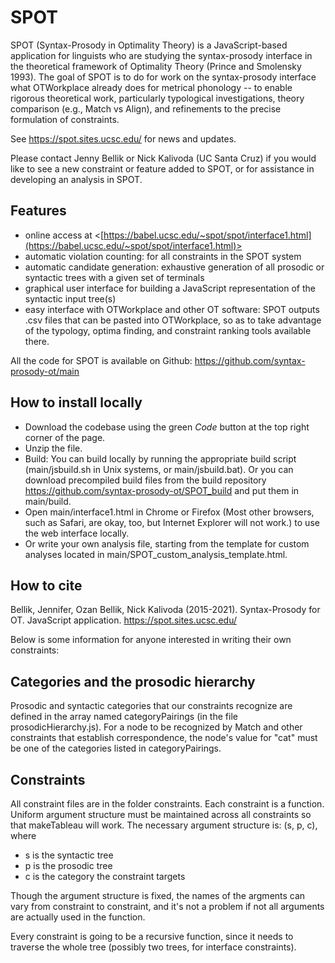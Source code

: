 SPOT
====

SPOT (Syntax-Prosody in Optimality Theory) is a JavaScript-based application for linguists who are studying the syntax-prosody interface in the theoretical framework of Optimality Theory (Prince and Smolensky 1993). The goal of SPOT is to do for work on the syntax-prosody interface what OTWorkplace already does for metrical phonology -- to enable rigorous theoretical work, particularly typological investigations, theory comparison (e.g., Match vs Align), and refinements to the precise formulation of constraints. 

See https://spot.sites.ucsc.edu/ for news and updates.

Please contact Jenny Bellik or Nick Kalivoda (UC Santa Cruz) if you would like to see a new constraint or feature added to SPOT, or for assistance in developing an analysis in SPOT.

Features
--------
* online access at <[https://babel.ucsc.edu/~spot/spot/interface1.html](https://babel.ucsc.edu/~spot/spot/interface1.html)>
* automatic violation counting: for all constraints in the SPOT system
* automatic candidate generation: exhaustive generation of all prosodic or syntactic trees with a given set of terminals
* graphical user interface for building a JavaScript representation of the syntactic input tree(s)
* easy interface with OTWorkplace and other OT software: SPOT outputs .csv files that can be pasted into OTWorkplace, so as to take advantage of the typology, optima finding, and constraint ranking tools available there.

All the code for SPOT is available on Github: https://github.com/syntax-prosody-ot/main

How to install locally
----------------------
* Download the codebase using the green *Code* button at the top right corner of the page. 
* Unzip the file.
* Build: You can build locally by running the appropriate build script (main/jsbuild.sh in Unix systems, or main/jsbuild.bat). Or you can download precompiled build files from the build repository https://github.com/syntax-prosody-ot/SPOT_build and put them in main/build.
* Open main/interface1.html in Chrome or Firefox (Most other browsers, such as Safari, are okay, too, but Internet Explorer will not work.) to use the web interface locally.
* Or write your own analysis file, starting from the template for custom analyses located in main/SPOT_custom_analysis_template.html.


How to cite
-----------
Bellik, Jennifer, Ozan Bellik, Nick Kalivoda (2015-2021). Syntax-Prosody for OT. JavaScript application. <https://spot.sites.ucsc.edu/>




Below is some information for anyone interested in writing their own constraints:

Categories and the prosodic hierarchy
-------------------------------------
Prosodic and syntactic categories that our constraints recognize are defined in the array named categoryPairings (in the file prosodicHierarchy.js). For a node to be recognized by Match and other constraints that establish correspondence, the node's value for "cat" must be one of the categories listed in categoryPairings. 

Constraints
-----------
All constraint files are in the folder constraints. Each constraint is a function. Uniform argument structure must be maintained across all constraints so that makeTableau will work. The necessary argument structure is: (s, p, c), where

* s is the syntactic tree
* p is the prosodic tree
* c is the category the constraint targets

Though the argument structure is fixed, the names of the argments can vary from constraint to constraint, and it's not a problem if not all arguments are actually used in the function.

Every constraint is going to be a recursive function, since it needs to traverse the whole tree (possibly two trees, for interface constraints). 

